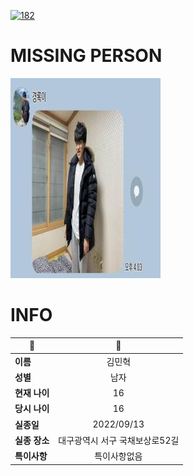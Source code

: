 [![182](https://img.shields.io/badge/%EC%8B%A4%EC%A2%85%EC%8B%A0%EA%B3%A0%EB%8A%94%20%EA%B5%AD%EB%B2%88%EC%97%86%EC%9D%B4-182-blue)](http://safe182.go.kr/index.do)

# MISSING PERSON

<img src="./missing_person.jpg">

# INFO

|🔑|💎|
|--|:--:|
|**이름**|김민혁|
|**성별**|남자|
|**현재 나이**|16|
|**당시 나이**|16|
|**실종일**|2022/09/13|
|**실종 장소**|대구광역시 서구 국채보상로52길 |
|**특이사항**|특이사항없음|
